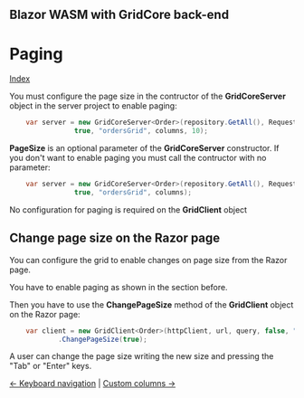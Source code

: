 ## Blazor WASM with GridCore back-end

# Paging

[Index](Documentation.md)

You must configure the page size in the contructor of the **GridCoreServer** object in the server project to enable paging:

```c#
    var server = new GridCoreServer<Order>(repository.GetAll(), Request.Query,
                true, "ordersGrid", columns, 10);
```

**PageSize** is an optional parameter of the **GridCoreServer** constructor. If you don't want to enable paging you must call the contructor with no parameter:

```c#
    var server = new GridCoreServer<Order>(repository.GetAll(), Request.Query,
                true, "ordersGrid", columns);
```

No configuration for paging is required on the **GridClient** object

## Change page size on the Razor page

You can configure the grid to enable changes on page size from the Razor page.

You have to enable paging as shown in the section before.

Then you have to use the **ChangePageSize** method of the **GridClient** object on the Razor page:

```c#
    var client = new GridClient<Order>(httpClient, url, query, false, "ordersGrid", ColumnCollections.OrderColumns, locale)
            .ChangePageSize(true);
```

A user can change the page size writing the new size and pressing the "Tab" or "Enter" keys.

[<- Keyboard navigation](Keyboard_navigation.md) | [Custom columns ->](Custom_columns.md)